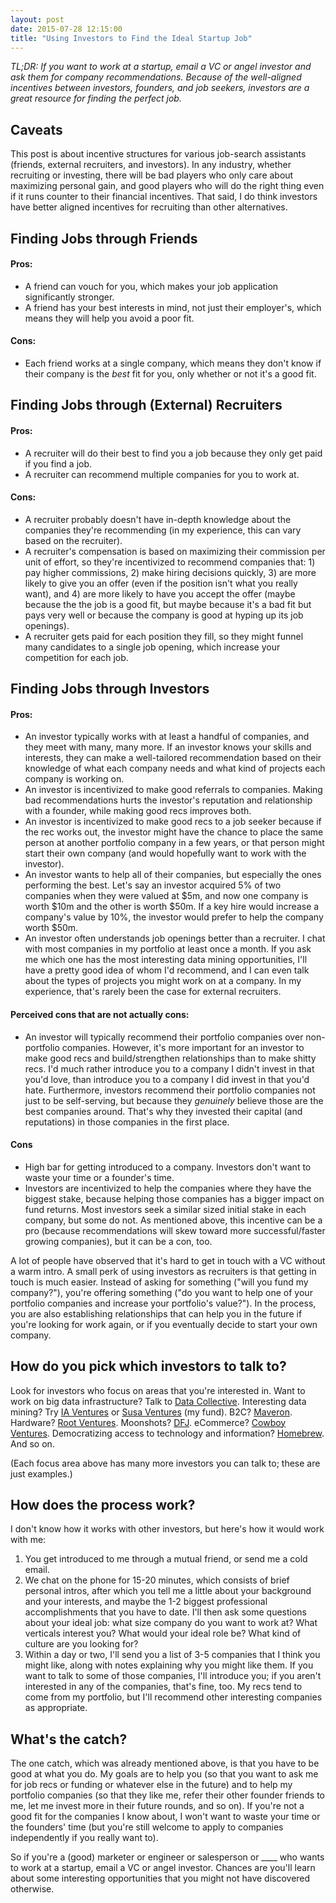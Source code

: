 ```yaml
---
layout: post
date: 2015-07-28 12:15:00
title: "Using Investors to Find the Ideal Startup Job"
---
```

*TL;DR: If you want to work at a startup, email a VC or angel investor and ask them for company recommendations. Because of the well-aligned incentives between investors, founders, and job seekers, investors are a great resource for finding the perfect job.*

## Caveats
This post is about incentive structures for various job-search assistants (friends, external recruiters, and investors). In any industry, whether recruiting or investing, there will be bad players who only care about maximizing personal gain, and good players who will do the right thing even if it runs counter to their financial incentives. That said, I do think investors have better aligned incentives for recruiting than other alternatives.

## Finding Jobs through Friends

#### Pros:

* A friend can vouch for you, which makes your job application significantly stronger.
* A friend has your best interests in mind, not just their employer's, which means they will help you avoid a poor fit.

#### Cons:

* Each friend works at a single company, which means they don't know if their company is the _best_ fit for you, only whether or not it's a good fit.

## Finding Jobs through (External) Recruiters

#### Pros:

* A recruiter will do their best to find you a job because they only get paid if you find a job.
* A recruiter can recommend multiple companies for you to work at.

#### Cons:

* A recruiter probably doesn't have in-depth knowledge about the companies they're recommending (in my experience, this can vary based on the recruiter).
* A recruiter's compensation is based on maximizing their commission per unit of effort, so they're incentivized to recommend companies that: 1) pay higher commissions, 2) make hiring decisions quickly, 3) are more likely to give you an offer (even if the position isn't what you really want), and 4) are more likely to have you accept the offer (maybe because the the job is a good fit, but maybe because it's a bad fit but pays very well or because the company is good at hyping up its job openings).
* A recruiter gets paid for each position they fill, so they might funnel many candidates to a single job opening, which increase your competition for each job.

## Finding Jobs through Investors

#### Pros:

* An investor typically works with at least a handful of companies, and they meet with many, many more. If an investor knows your skills and interests, they can make a well-tailored recommendation based on their knowledge of what each company needs and what kind of projects each company is working on.
* An investor is incentivized to make good referrals to companies. Making bad recommendations hurts the investor's reputation and relationship with a founder, while making good recs improves both.
* An investor is incentivized to make good recs to a job seeker because if the rec works out, the investor might have the chance to place the same person at another portfolio company in a few years, or that person might start their own company (and would hopefully want to work with the investor).
* An investor wants to help all of their companies, but especially the ones performing the best. Let's say an investor acquired 5% of two companies when they were valued at $5m, and now one company is worth $10m and the other is worth $50m. If a key hire would increase a company's value by 10%, the investor would prefer to help the company worth $50m.
* An investor often understands job openings better than a recruiter. I chat with most companies in my portfolio at least once a month. If you ask me which one has the most interesting data mining opportunities, I'll have a pretty good idea of whom I'd recommend, and I can even talk about the types of projects you might work on at a company. In my experience, that's rarely been the case for external recruiters.

#### Perceived cons that are not actually cons:

* An investor will typically recommend their portfolio companies over non-portfolio companies. However, it's more important for an investor to make good recs and build/strengthen relationships than to make shitty recs. I'd much rather introduce you to a company I didn't invest in that you'd love, than introduce you to a company I did invest in that you'd hate. Furthermore, investors recommend their portfolio companies not just to be self-serving, but because they _genuinely_ believe those are the best companies around. That's why they invested their capital (and reputations) in those companies in the first place.

#### Cons

* High bar for getting introduced to a company. Investors don't want to waste your time or a founder's time.
* Investors are incentivized to help the companies where they have the biggest stake, because helping those companies has a bigger impact on fund returns. Most investors seek a similar sized initial stake in each company, but some do not. As mentioned above, this incentive can be a pro (because recommendations will skew toward more successful/faster growing companies), but it can be a con, too.

A lot of people have observed that it's hard to get in touch with a VC without a warm intro. A small perk of using investors as recruiters is that getting in touch is much easier. Instead of asking for something ("will you fund my company?"), you're offering something ("do you want to help one of your portfolio companies and increase your portfolio's value?"). In the process, you are also establishing relationships that can help you in the future if you're looking for work again, or if you eventually decide to start your own company.

## How do you pick which investors to talk to?
Look for investors who focus on areas that you're interested in. Want to work on big data infrastructure? Talk to <a href="http://dcvc.com/" target="_blank">Data Collective</a>. Interesting data mining? Try <a href="http://www.iaventures.com/" target="_blank">IA Ventures</a> or <a href="http://www.susaventures.com/" target="_blank">Susa Ventures</a> (my fund). B2C? <a href="http://www.maveron.com/" target="_blank">Maveron</a>. Hardware? <a href="http://root.vc/" target="_blank">Root Ventures</a>. Moonshots? <a href="http://dfj.com/" target="_blank">DFJ</a>. eCommerce? <a href="http://cowboy.vc/" target="_blank">Cowboy Ventures</a>. Democratizing access to technology and information? <a href="http://homebrew.co/" target="_blank">Homebrew</a>. And so on.

(Each focus area above has many more investors you can talk to; these are just examples.)

## How does the process work?
I don't know how it works with other investors, but here's how it would work with me:

1. You get introduced to me through a mutual friend, or send me a cold email.
2. We chat on the phone for 15-20 minutes, which consists of brief personal intros, after which you tell me a little about your background and your interests, and maybe the 1-2 biggest professional accomplishments that you have to date. I'll then ask some questions about your ideal job: what size company do you want to work at? What verticals interest you? What would your ideal role be? What kind of culture are you looking for?
3. Within a day or two, I'll send you a list of 3-5 companies that I think you might like, along with notes explaining why you might like them. If you want to talk to some of those companies, I'll introduce you; if you aren't interested in any of the companies, that's fine, too. My recs tend to come from my portfolio, but I'll recommend other interesting companies as appropriate.

## What's the catch?
The one catch, which was already mentioned above, is that you have to be good at what you do. My goals are to help you (so that you want to ask me for job recs or funding or whatever else in the future) and to help my portfolio companies (so that they like me, refer their other founder friends to me, let me invest more in their future rounds, and so on). If you're not a good fit for the companies I know about, I won't want to waste your time or the founders' time (but you're still welcome to apply to companies independently if you really want to).

So if you're a (good) marketer or engineer or salesperson or ____ who wants to work at a startup, email a VC or angel investor. Chances are you'll learn about some interesting opportunities that you might not have discovered otherwise.